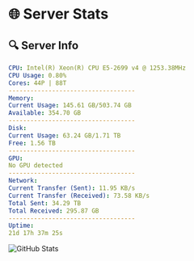 # 🌐 Server Stats
## 🔍 Server Info
```yaml
CPU: Intel(R) Xeon(R) CPU E5-2699 v4 @ 1253.38MHz
CPU Usage: 0.80%
Cores: 44P | 88T
-----------------------------------
Memory:
Current Usage: 145.61 GB/503.74 GB
Available: 354.70 GB
-----------------------------------
Disk:
Current Usage: 63.24 GB/1.71 TB
Free: 1.56 TB
-----------------------------------
GPU:
No GPU detected
-----------------------------------
Network:
Current Transfer (Sent): 11.95 KB/s
Current Transfer (Received): 73.58 KB/s
Total Sent: 34.29 TB
Total Received: 295.87 GB
-----------------------------------
Uptime:
21d 17h 37m 25s
```
![GitHub Stats](https://img.shields.io/badge/Updated-2025-03-29_15:00:14-blue)